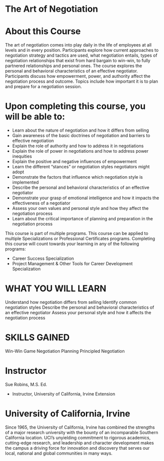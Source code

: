 # The Art of Negotiation


# About this Course
The art of negotiation comes into play daily in the life of employees at all levels and in every position. Participants explore how current approaches to negotiation strategy and tactics are used, what negotiation entails, types of negotiation relationships that exist from hard bargain to win-win, to fully partnered relationships and personal ones. The course explores the personal and behavioral characteristics of an effective negotiator. Participants discuss how empowerment, power, and authority affect the negotiation process and outcome. Topics include how important it is to plan and prepare for a negotiation session.

# Upon completing this course, you will be able to:
- Learn about the nature of negotiation and how it differs from selling
- Gain awareness of the basic doctrines of negotiation and barriers to effective negotiation
- Explain the role of authority and how to address it in negotiations
- Explain the role of power in negotiations and how to address power inequities
- Explain the positive and negative influences of empowerment
- Learn the different “stances” or negotiation styles negotiators might adopt
- Demonstrate the factors that influence which negotiation style is implemented
- Describe the personal and behavioral characteristics of an effective negotiator
- Demonstrate your grasp of emotional intelligence and how it impacts the effectiveness of a negotiator
- Assess your own values and personal style and how they affect the negotiation process
- Learn about the critical importance of planning and preparation in the negotiation process

This course is part of multiple programs. This course can be applied to multiple Specializations or Professional Certificates programs. Completing this course will count towards your learning in any of the following programs:
- Career Success Specialization
- Project Management & Other Tools for Career Development Specialization

# WHAT YOU WILL LEARN
Understand how negotiation differs from selling
Identify common negotiation styles
Describe the personal and behavioral characteristics of an effective negotiator
Assess your personal style and how it affects the negotiation process

# SKILLS GAINED
Win-Win Game
Negotiation
Planning
Principled Negotiation

# Instructor
Sue Robins, M.S. Ed.
- Instructor, University of California, Irvine Extension


# University of California, Irvine
Since 1965, the University of California, Irvine has combined the strengths of a major research university with the bounty of an incomparable Southern California location. UCI’s unyielding commitment to rigorous academics, cutting-edge research, and leadership and character development makes the campus a driving force for innovation and discovery that serves our local, national and global communities in many ways.
